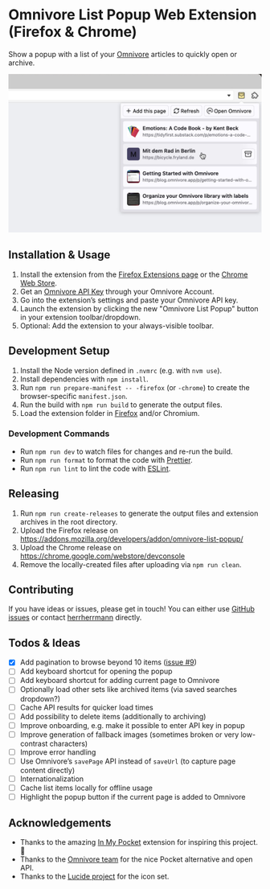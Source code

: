 # Omnivore List Popup Web Extension (Firefox & Chrome)

Show a popup with a list of your [Omnivore](https://omnivore.app/) articles to quickly open or archive.

![Screenshot of the extension running in a browser](docs/screenshot.jpg)

## Installation & Usage

1. Install the extension from the [Firefox Extensions page](https://addons.mozilla.org/firefox/addon/omnivore-list-popup/) or the [Chrome Web Store](https://chrome.google.com/webstore/detail/omnivore-list-popup/dnfckbihnohkfoaclfckbcebclmhleni).
2. Get an [Omnivore API Key](https://omnivore.app/settings/api) through your Omnivore Account.
3. Go into the extension’s settings and paste your Omnivore API key.
4. Launch the extension by clicking the new "Omnivore List Popup" button in your extension toolbar/dropdown.
5. Optional: Add the extension to your always-visible toolbar.

## Development Setup

1. Install the Node version defined in `.nvmrc` (e.g. with `nvm use`).
2. Install dependencies with `npm install`.
3. Run `npm run prepare-manifest -- -firefox` (or `-chrome`) to create the browser-specific `manifest.json`.
4. Run the build with `npm run build` to generate the output files.
5. Load the extension folder in [Firefox](about:debugging#/runtime/this-firefox) and/or Chromium.

### Development Commands

- Run `npm run dev` to watch files for changes and re-run the build.
- Run `npm run format` to format the code with [Prettier](https://prettier.io/).
- Run `npm run lint` to lint the code with [ESLint](https://eslint.org/).

## Releasing

1. Run `npm run create-releases` to generate the output files and extension archives in the root directory.
2. Upload the Firefox release on https://addons.mozilla.org/developers/addon/omnivore-list-popup/
3. Upload the Chrome release on https://chrome.google.com/webstore/devconsole
4. Remove the locally-created files after uploading via `npm run clean`.

## Contributing

If you have ideas or issues, please get in touch! You can either use [GitHub issues](https://github.com/herrherrmann/omnivore-list-popup/issues) or contact [herrherrmann](https://github.com/herrherrmann/) directly.

## Todos & Ideas

- [x] Add pagination to browse beyond 10 items ([issue #9](https://github.com/herrherrmann/omnivore-list-popup/issues/9))
- [ ] Add keyboard shortcut for opening the popup
- [ ] Add keyboard shortcut for adding current page to Omnivore
- [ ] Optionally load other sets like archived items (via saved searches dropdown?)
- [ ] Cache API results for quicker load times
- [ ] Add possibility to delete items (additionally to archiving)
- [ ] Improve onboarding, e.g. make it possible to enter API key in popup
- [ ] Improve generation of fallback images (sometimes broken or very low-contrast characters)
- [ ] Improve error handling
- [ ] Use Omnivore’s `savePage` API instead of `saveUrl` (to capture page content directly)
- [ ] Internationalization
- [ ] Cache list items locally for offline usage
- [ ] Highlight the popup button if the current page is added to Omnivore

## Acknowledgements

- Thanks to the amazing [In My Pocket](https://inmypocketaddon.com/) extension for inspiring this project. 👏
- Thanks to the [Omnivore team](https://omnivore.app/) for the nice Pocket alternative and open API.
- Thanks to the [Lucide project](https://lucide.dev/) for the icon set.
